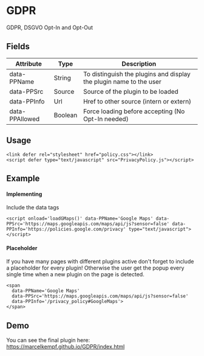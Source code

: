 # GDPR
GDPR, DSGVO Opt-In and Opt-Out

## Fields
|Attribute|Type|Description|
|---|---|---|
|data-PPName|String|To distinguish the plugins and display the plugin name to the user|
|data-PPSrc|Source|Source of the plugin to be loaded|
|data-PPInfo|Url|Href to other source (intern or extern)|
|data-PPAllowed|Boolean|Force loading before accepting (No Opt-In needed)|


## Usage
```
<link defer rel="stylesheet" href="policy.css"></link>
<script defer type="text/javascript" src="PrivacyPolicy.js"></script>
```


## Example

#### Implementing
Include the data tags
  
```
<script onload='loadGMaps()' data-PPName='Google Maps' data-PPSrc='https://maps.googleapis.com/maps/api/js?sensor=false' data-PPInfo='https://policies.google.com/privacy' type="text/javascript"></script>
```
  
#### Placeholder
If you have many pages with different plugins active don't forget to include a placeholder for every plugin!
Otherwise the user get the popup every single time when a new plugin on the page is detected.

```
<span
  data-PPName='Google Maps'
  data-PPSrc='https://maps.googleapis.com/maps/api/js?sensor=false'
  data-PPInfo='/privacy_policy#GoogleMaps'>
</span>
```


## Demo
You can see the final plugin here: https://marcelkempf.github.io/GDPR/index.html
